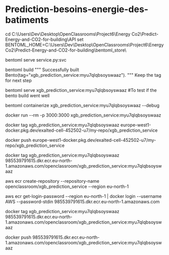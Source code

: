 # Prediction-besoins-energie-des-batiments

cd C:\Users\Dev\Desktop\OpenClassrooms\Project6\Energy Co2\Predict-Energy-and-CO2-for-building\API
set BENTOML_HOME=C:\Users\Dev\Desktop\OpenClassrooms\Project6\Energy Co2\Predict-Energy-and-CO2-for-building\bentoml_store\

bentoml serve service.py:svc

bentoml build
"""
Successfully built Bento(tag="xgb_prediction_service:myu7qlqbsoyswaaz").
"""
Keep the tag for next step

bentoml serve xgb_prediction_service:myu7qlqbsoyswaaz
#To test if the bento build went well

bentoml containerize xgb_prediction_service:myu7qlqbsoyswaaz --debug

docker run --rm -p 3000:3000 xgb_prediction_service:myu7qlqbsoyswaaz


docker tag xgb_prediction_service:myu7qlqbsoyswaaz europe-west1-docker.pkg.dev/exalted-cell-452502-u7/my-repo/xgb_prediction_service

docker push europe-west1-docker.pkg.dev/exalted-cell-452502-u7/my-repo/xgb_prediction_service







docker tag xgb_prediction_service:myu7qlqbsoyswaaz 985539791615.dkr.ecr.eu-north-1.amazonaws.com/openclassroom/xgb_prediction_service:myu7qlqbsoyswaaz

aws ecr create-repository --repository-name openclassroom/xgb_prediction_service --region eu-north-1

aws ecr get-login-password --region eu-north-1 | docker login --username AWS --password-stdin 985539791615.dkr.ecr.eu-north-1.amazonaws.com

docker tag xgb_prediction_service:myu7qlqbsoyswaaz 985539791615.dkr.ecr.eu-north-1.amazonaws.com/openclassroom/xgb_prediction_service:myu7qlqbsoyswaaz

docker push 985539791615.dkr.ecr.eu-north-1.amazonaws.com/openclassroom/xgb_prediction_service:myu7qlqbsoyswaaz
